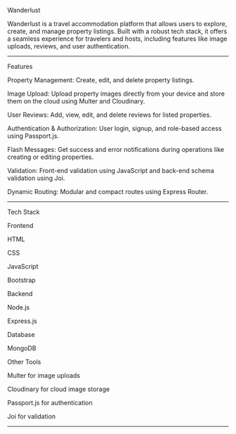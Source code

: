 Wanderlust

Wanderlust is a travel accommodation platform that allows users to explore, create, and manage property listings. Built with a robust tech stack, it offers a seamless experience for travelers and hosts, including features like image uploads, reviews, and user authentication.

---

Features

Property Management: Create, edit, and delete property listings.

Image Upload: Upload property images directly from your device and store them on the cloud using Multer and Cloudinary.

User Reviews: Add, view, edit, and delete reviews for listed properties.

Authentication & Authorization: User login, signup, and role-based access using Passport.js.

Flash Messages: Get success and error notifications during operations like creating or editing properties.

Validation: Front-end validation using JavaScript and back-end schema validation using Joi.

Dynamic Routing: Modular and compact routes using Express Router.

---

Tech Stack

Frontend

HTML

CSS

JavaScript

Bootstrap


Backend

Node.js

Express.js


Database

MongoDB


Other Tools

Multer for image uploads

Cloudinary for cloud image storage

Passport.js for authentication

Joi for validation



---
